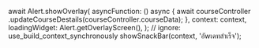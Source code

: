 await Alert.showOverlay(
          asyncFunction: () async {
            await courseController
                .updateCourseDestails(courseController.courseData);
          },
          context: context,
          loadingWidget: Alert.getOverlayScreen(),
        );
        // ignore: use_build_context_synchronously
        showSnackBar(context, 'อัwเดทสำเร็จ');